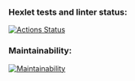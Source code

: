 ### Hexlet tests and linter status:
[![Actions Status](https://github.com/paultasov/frontend-project-lvl1/workflows/hexlet-check/badge.svg)](https://github.com/paultasov/frontend-project-lvl1/actions)

### Maintainability:
[![Maintainability](https://api.codeclimate.com/v1/badges/a99a88d28ad37a79dbf6/maintainability)](https://codeclimate.com/github/codeclimate/codeclimate/maintainability)
